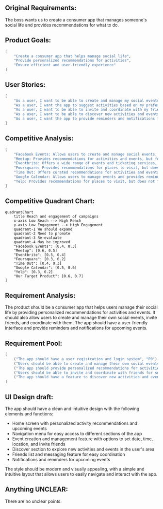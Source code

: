 ## Original Requirements:

The boss wants us to create a consumer app that manages someone's social life and provides recommendations for what to do.

## Product Goals:
```python
[
    "Create a consumer app that helps manage social life",
    "Provide personalized recommendations for activities",
    "Ensure efficient and user-friendly experience"
]
```

## User Stories:
```python
[
    "As a user, I want to be able to create and manage my social events",
    "As a user, I want the app to suggest activities based on my preferences and location",
    "As a user, I want to be able to invite and coordinate with my friends for social events",
    "As a user, I want to be able to discover new activities and events in my area",
    "As a user, I want the app to provide reminders and notifications for upcoming events"
]
```

## Competitive Analysis:
```python
[
    "Facebook Events: Allows users to create and manage social events, but lacks personalized recommendations",
    "Meetup: Provides recommendations for activities and events, but focuses more on group meetups",
    "Eventbrite: Offers a wide range of events and ticketing services, but lacks social management features",
    "Foursquare: Provides recommendations for places to visit, but does not focus on social events",
    "Time Out: Offers curated recommendations for activities and events, but lacks social management features",
    "Google Calendar: Allows users to manage events and provides reminders, but does not offer personalized recommendations",
    "Yelp: Provides recommendations for places to visit, but does not focus on social events"
]
```

## Competitive Quadrant Chart:
```mermaid
quadrantChart
    title Reach and engagement of campaigns
    x-axis Low Reach --> High Reach
    y-axis Low Engagement --> High Engagement
    quadrant-1 We should expand
    quadrant-2 Need to promote
    quadrant-3 Re-evaluate
    quadrant-4 May be improved
    "Facebook Events": [0.4, 0.3]
    "Meetup": [0.6, 0.5]
    "Eventbrite": [0.5, 0.4]
    "Foursquare": [0.3, 0.2]
    "Time Out": [0.4, 0.3]
    "Google Calendar": [0.5, 0.6]
    "Yelp": [0.3, 0.2]
    "Our Target Product": [0.6, 0.7]
]
```

## Requirement Analysis:
The product should be a consumer app that helps users manage their social life by providing personalized recommendations for activities and events. It should also allow users to create and manage their own social events, invite friends, and coordinate with them. The app should have a user-friendly interface and provide reminders and notifications for upcoming events.

## Requirement Pool:
```python
[
    ("The app should have a user registration and login system", "P0"),
    ("Users should be able to create and manage their own social events", "P0"),
    ("The app should provide personalized recommendations for activities based on user preferences and location", "P0"),
    ("Users should be able to invite and coordinate with friends for social events", "P1"),
    ("The app should have a feature to discover new activities and events in the user's area", "P1")
]
```

## UI Design draft:
The app should have a clean and intuitive design with the following elements and functions:
- Home screen with personalized activity recommendations and upcoming events
- Navigation menu for easy access to different sections of the app
- Event creation and management feature with options to set date, time, location, and invite friends
- Discover section to explore new activities and events in the user's area
- Friends list and messaging feature for easy coordination
- Notifications and reminders for upcoming events

The style should be modern and visually appealing, with a simple and intuitive layout that allows users to easily navigate and interact with the app.

## Anything UNCLEAR:
There are no unclear points.